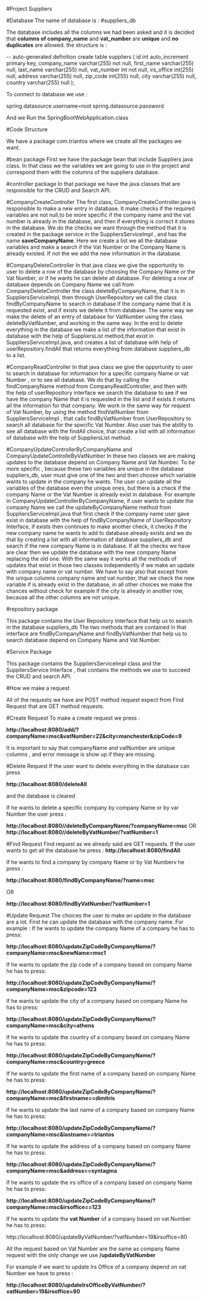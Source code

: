 #Project Suppliers

#Database
The name of database is : 
#suppliers_db

The database includes all the columns we had been 
asked and it is decided that **columns of company_name** and **vat_number** are **unique** 
 and **no duplicates** are allowed. the structure is :

-- auto-generated definition
create table suppliers
(
    id           int auto_increment
        primary key,
    company_name varchar(255) not null,
    first_name   varchar(255) null,
    last_name    varchar(255) null,
    vat_number   int          not null,
    irs_office   int(255)     null,
    address      varchar(255) null,
    zip_code     int(255)     null,
    city         varchar(255) null,
    country      varchar(255) null
);

To connect to database we use :

spring.datasource.username=root
spring.datasource.password

And we Run the SpringBootWebApplication.class

#Code Structure


We have a package com.triantos where we create all the packages we want.

#bean package
First we have the package bean that include Suppliers java class.
In that class we the variables we are going to use in the project and 
correspond them with the columns of the suppliers database.

#controller package
In that package we have the java classes that are responsible for the 
CRUD and Search API.

#CompanyCreateController
The first class, CompanyCreateController.java is responsible to make a 
new entry in database. It make checks if the required variables are not 
null,to be more specific if the company name and the vat number is 
already in the database, and then if everything is correct it stores in the database.
We do the checks we want through the method that it is created in the package
service in the SuppliersServiceImpl , and has the name **saveCompanyName**.
Here we create a list we all the database variables and make a search if 
the Vat Number or the Company Name is already existed. If not the we add the new information 
in the database.

#CompanyDeleteController
In that java class we give the opportunity to user to delete a row of the database by choosing 
the Company Name or the Vat Number, or if he wants he can delete all database.
For deleting a row of database depends on Company Name we call from CompanyDeleteController the 
class deleteByCompanyName, that it is in SuppliersServiceImpl, then through UserRepository we call
the class findByCompanyName to search in database if the company name that it is requested exist, and
if exists we delete it from database. The same way we make the delete of an entry of database for VatNumber
using the class deleteByVatNumber, and working in the same way. 
In the end to delete everything in the database we make a list of the information
that exist in database with the help of SuppliersList method,that exist in 
SuppliersServiceImpl.java, and creates a list of database with help of
userRepository.findAll that returns everything from database suppliers_db to a list. 


#CompanyReadController
In that java class we give the opportunity to user to search in database for information for a 
specific company Name or vat Number , or to see all database.
We do that by calling the findCompanyName method from CompanyReadController, and then with the help of 
userRepository interface we search the database to see if we have the company Name that it is requested 
in the list and if exists it returns all the information for that company. We work in the same way for request 
of Vat Number, by using the method findVatNumber from SuppliersServiceImpl , that calls findByVatNumber from 
UserRepository to search all database for the specific Vat Number.
Also user has the ability to see all database with the findAll choice, that create a list with all information of
database with the help of SuppliersList method.

#CompanyUpdateControllerByCompanyName and CompanyUpdateControlleByVatNumber
In these two classes we are making updates to the database depend on Company Name and Vat Number.
To be more specific , because these two variables are unique in the database suppliers_db, 
user must give one of the two and then choose which variable wants to update in the company he wants.
The user can update all the variables of the database even the unique ones, but there is a check if the 
company Name or the Vat Number is already exist in database.
For example in CompanyUpdateControllerByCompanyName, if user wants to update the company Name we call the 
updateByCompanyName method from SuppliersServiceImpl.java that first check if the company name user gave 
exist in database with the help of findByCompanyName of UserRepository Interface, if exists then continues 
to make another check, it checks if the new company name he wants to add to database already exists and we do that 
by creating a list with all information of database suppliers_db and search if the new company Name is in database.
If all the checks we have are clear then we update the database with the new company Name replacing the old one.
With the same way it works all the methods of updates  that exist in those two classes independently if we 
make an update with company name or vat number. We have to say also that except from the unique columns 
company name and vat number, that we check the new variable if is already exist in the database, in all other 
choices we make the chances without check for example if the city is already in another row, because all the other 
columns are not unique.

#repository package

This package contains the User Repository Interface that help us to search in the database suppliers_db
The two methods that are contained in that interface are findByCompanyName and findByVatNumber that help us to search 
database depend on Company Name and Vat Number.

#Service Package

This package contains the SuppliersServiceImpl class and the SuppliersService Interface , that contains the 
methods we use to succeed the CRUD and search API.

#How we make a request

All of the requests we have are POST method request expect from Find Request that are GET method requests.

#Create Request
To make a create request we press :  

**http://localhost:8080/add/?companyName=msc&vatNumber=22&city=manchester&zipCode=9**

It is important to say that companyName and vatNumber are unique columns , and error message is show up 
if they are missing.

#Delete Request
If the user want to delete everything in the database can press

**http://localhost:8080/deleteAll** 

and the database is cleared

If he wants to delete a specific company by company Name or by var Number the user press :

**http://localhost:8080//deleteByCompanyName/?companyName=msc**
OR 
**http://localhost:8080//deleteByVatNumber/?vatNumber=1**

#Find Request
Find request as we already said are GET requests. 
If the user wants to get all the database he press : 
**http://localhost:8080/findAll**

If he wants to find a company by company Name or by Vat Numberv he press : 

**http://localhost:8080/findByCompanyName/?name=msc**

OR

**http://localhost:8080/findByVatNumber/?vatNumber=1**

#Update Request
The choices the user to make an update in the database are a lot.
First he can update the database with the company name.
For example : 
If he wants to update the company Name of a company he has to press:

**http://localhost:8080/updateZipCodeByCompanyName/?companyName=msc&newName=msc1**

If he wants to update the zip code of a company based on company Name he has to press:

**http://localhost:8080/updateZipCodeByCompanyName/?companyName=msc&zipcode=123**

If he wants to update the city of a company based on company Name he has to press:

**http://localhost:8080/updateZipCodeByCompanyName/?companyName=msc&city=athens**

If he wants to update the country of a company based on company Name he has to press:

**http://localhost:8080/updateZipCodeByCompanyName/?companyName=msc&country=greece**

If he wants to update the first name  of a company based on company Name he has to press:

**http://localhost:8080/updateZipCodeByCompanyName/?companyName=msc&firstname==dimitris**

If he wants to update the last name  of a company based on company Name he has to press:

**http://localhost:8080/updateZipCodeByCompanyName/?companyName=msc&lastname==triantos**

If he wants to update the address  of a company based on company Name he has to press:

**http://localhost:8080/updateZipCodeByCompanyName/?companyName=msc&address==syntagma**

If he wants to update the irs office  of a company based on company Name he has to press:

**http://localhost:8080/updateZipCodeByCompanyName/?companyName=msc&irsoffice==123**

If he wants to update the **vat Number** of a company based on vat Number he has to press:

http://localhost:8080/updateByVatNumber/?vatNumber=19&irsoffice=80

All the request based on Vat Number are the same as company Name request 
with the only change  we use **/updateByVatNumber**

For example if we want to update Irs Office of a company depend on vat Number we have to press :

**http://localhost:8080/updateIrsOfficeByVatNumber/?vatNumber=19&irsoffice=80**





